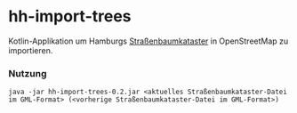 # hh-import-trees

Kotlin-Applikation um Hamburgs [Straßenbaumkataster](https://metaver.de/trefferanzeige?docuuid=C1C61928-C602-4E37-AF31-2D23901E2540)
in OpenStreetMap zu importieren.

### Nutzung

```shell
java -jar hh-import-trees-0.2.jar <aktuelles Straßenbaumkataster-Datei im GML-Format> (<vorherige Straßenbaumkataster-Datei im GML-Format>)
```